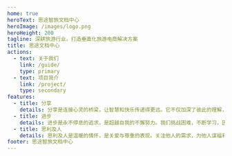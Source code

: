 ```yaml
---
home: true
heroText: 思途智旅文档中心
heroImage: /images/logo.png
heroHeight: 200
tagline: 深耕旅游行业，打造垂直化旅游电商解决方案
title: 思途文档中心
actions:
  - text: 关于我们
    link: /guide/
    type: primary
  - text: 项目简介
    link: /project/
    type: secondary
features:
  - title: 分享
    details: 分享是连接心灵的桥梁，让智慧和快乐传递得更远。它不仅加深了彼此的理解，更丰富了我们的人生经验。分享让我们在交流中收获更多，成为彼此成长的助力
  - title: 进步
    details: 进步是永不停息的追求，是超越自我的不懈努力。我们挑战困难，不断学习，因为每一步进步都是我们不懈努力的成果，进步让我们不断创新
  - title: 思利及人
    details: 思利及人是温暖的情怀，是关爱与尊重的表现。关注他人的需求，为他人谋福利，让我们感受到人与人之间的温暖和关爱，共同创造更美好的未来
footer: 思途智旅文档中心
---
```




<div></div>

